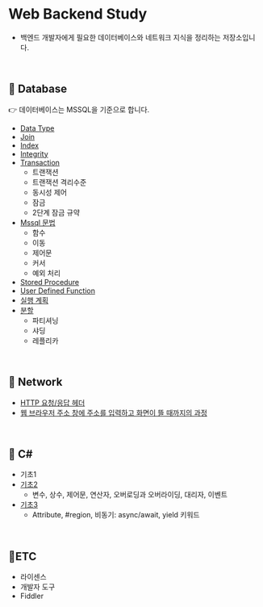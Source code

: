 # Web Backend Study

* 백엔드 개발자에게 필요한 데이터베이스와 네트워크 지식을 정리하는 저장소입니다.

<br>

## 📌 Database

👉 데이터베이스는 MSSQL을 기준으로 합니다.

* [Data Type](https://github.com/HYEEWON/web-backend-study/blob/main/database/data-type.md)
* [Join](https://github.com/HYEEWON/web-backend-study/blob/main/database/join.md)
* [Index](https://github.com/HYEEWON/web-backend-study/blob/main/database/index.md)
* [Integrity](https://github.com/HYEEWON/web-backend-study/blob/main/database/integrity.md)
* [Transaction](https://github.com/HYEEWON/web-backend-study/blob/main/database/transaction.md)
  * 트랜잭션
  * 트랜잭션 격리수준
  * 동시성 제어
  * 잠금
  * 2단계 잠금 규약
* [Mssql 문법](https://github.com/HYEEWON/web-backend-study/blob/main/database/mssql-grammer.md)
  * 함수
  * 이동
  * 제어문
  * 커서
  * 예외 처리
* [Stored Procedure](https://github.com/HYEEWON/web-backend-study/blob/main/database/stored-procedure.md)
* [User Defined Function](https://github.com/HYEEWON/web-backend-study/blob/main/database/user-defined-function.md)
* [실행 계획](https://github.com/HYEEWON/web-backend-study/blob/main/database/execution-plan.md)
* [분할](https://github.com/HYEEWON/web-backend-study/blob/main/database/partitioning-sharding-replica.md)
  * 파티셔닝
  * 샤딩
  * 레플리카


<br>

## 📌 Network
* [HTTP 요청/응답 헤더](https://github.com/HYEEWON/web-backend-study/blob/main/network/http-msg-header-format.md)
* [웹 브라우저 주소 창에 주소를 입력하고 화면이 뜰 때까지의 과정](https://github.com/HYEEWON/web-backend-study/blob/main/network/search-url.md)

<br>

## 📌 C#
* 기초1
* [기초2](https://github.com/HYEEWON/web-backend-study/blob/main/c%23/basic2.md)
  * 변수, 상수, 제어문, 연산자, 오버로딩과 오버라이딩, 대리자, 이벤트
* [기초3](https://github.com/HYEEWON/web-backend-study/blob/main/c%23/basic3.md)
  * Attribute, #region, 비동기: async/await, yield 키워드

<br>

## 📌ETC
* 라이센스
* 개발자 도구
* Fiddler

